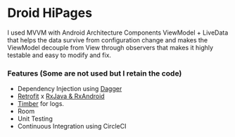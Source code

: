 # Droid HiPages
I used MVVM with Android Architecture Components ViewModel + LiveData that helps the data survive from configuration change and makes the ViewModel decouple from View through observers that makes it highly testable and easy to modify and fix.

### Features (Some are not used but I retain the code)
* Dependency Injection using [Dagger](https://github.com/google/dagger)
* [Retrofit](https://square.github.io/retrofit/) x [RxJava & RxAndroid](https://github.com/ReactiveX/RxAndroid)
* [Timber](https://github.com/JakeWharton/timber) for logs.
* Room
* Unit Testing
* Continuous Integration using CircleCI
